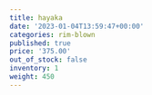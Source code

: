 ```yaml
---
title: hayaka
date: '2023-01-04T13:59:47+00:00'
categories: rim-blown
published: true
price: '375.00'
out_of_stock: false
inventory: 1
weight: 450
---
```


